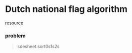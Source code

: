# Dutch national flag algorithm

[resource](https://www.youtube.com/watch?v=J48aGjfjYTI)

### problem
> sdesheet.sort0s1s2s

